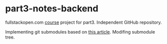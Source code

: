 # part3-notes-backend
fullstackopen.com [course](https://fullstackopen.com/en/part3/node_js_and_express#exercises-3-1-3-6) project for part3.
Independent GitHub repository. 

Implementing git submodules based on [this article](https://www.freecodecamp.org/news/how-to-use-git-submodules).
Modifing submodule tree.
